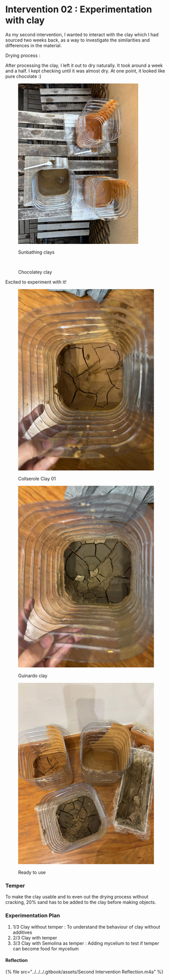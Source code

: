 # Intervention 02 : Experimentation with clay

As my second intervention, I wanted to interact with the clay which I had sourced two weeks back, as a way to investigate the similarities and differences in the material.&#x20;

Drying process :&#x20;

After processing the clay, I left it out to dry naturally. It took around a week and a half. I kept checking until it was almost dry. At one point, it looked like pure chocolate :)



<div><figure><img src="../../../.gitbook/assets/1 (2).jpg" alt="" width="375"><figcaption><p>Sunbathing clays</p></figcaption></figure> <figure><img src="../../../.gitbook/assets/GIFMaker_me (4).gif" alt=""><figcaption><p>Chocolatey clay </p></figcaption></figure></div>

Excited to experiment with it!

<div><figure><img src="../../../.gitbook/assets/WhatsApp Image 2025-02-15 at 19.38.24_6c8651c2.jpg" alt=""><figcaption><p>Collserole Clay 01</p></figcaption></figure> <figure><img src="../../../.gitbook/assets/WhatsApp Image 2025-02-15 at 19.38.28_5f4c7e0c.jpg" alt=""><figcaption><p>Guinardo clay </p></figcaption></figure> <figure><img src="../../../.gitbook/assets/WhatsApp Image 2025-02-15 at 19.38.28_102359fc.jpg" alt=""><figcaption><p>Ready to use </p></figcaption></figure></div>

### Temper&#x20;

To make the clay usable and to even out the drying process without cracking, 20% sand has to be added to the clay before making objects.&#x20;

### Experimentation Plan&#x20;

1. 1/3  Clay without temper : To understand the behaviour of clay without additives
2. 2/3 Clay with temper&#x20;
3. 3/3 Clay with Semolina as temper : Adding mycelium to test if temper can become food for mycelium





#### Reflection&#x20;

{% file src="../../../.gitbook/assets/Second Intervention Reflection.m4a" %}









